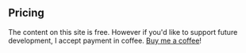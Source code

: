 ## Pricing

The content on this site is free. However if you'd like to support future development, I accept payment in coffee. <a href='https://coff.ee/meax3'>Buy me a coffee</a>!

